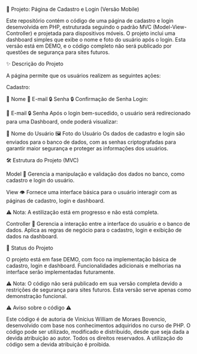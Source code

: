 📱 Projeto: Página de Cadastro e Login (Versão Mobile)

Este repositório contém o código de uma página de cadastro e login desenvolvida em PHP, estruturada seguindo o padrão MVC (Model-View-Controller) e projetada para dispositivos móveis. O projeto inclui uma dashboard simples que exibe o nome e foto do usuário após o login. Esta versão está em DEMO, e o código completo não será publicado por questões de segurança para sites futuros.

✨ Descrição do Projeto

A página permite que os usuários realizem as seguintes ações:

Cadastro:

📝 Nome
📧 E-mail
🔒 Senha
🔒 Confirmação de Senha
Login:

📧 E-mail
🔒 Senha
Após o login bem-sucedido, o usuário será redirecionado para uma Dashboard, onde poderá visualizar:

👤 Nome do Usuário
🖼️ Foto do Usuário
Os dados de cadastro e login são enviados para o banco de dados, com as senhas criptografadas para garantir maior segurança e proteger as informações dos usuários.

🛠️ Estrutura do Projeto (MVC)

Model 📂 Gerencia a manipulação e validação dos dados no banco, como cadastro e login do usuário.

View 👁️ Fornece uma interface básica para o usuário interagir com as páginas de cadastro, login e dashboard.

⚠️ Nota: A estilização está em progresso e não está completa.

Controller 🔗 Gerencia a interação entre a interface do usuário e o banco de dados. Aplica as regras de negócio para o cadastro, login e exibição de dados na dashboard.

🚀 Status do Projeto

O projeto está em fase DEMO, com foco na implementação básica de cadastro, login e dashboard. Funcionalidades adicionais e melhorias na interface serão implementadas futuramente.

⚠️ Nota: O código não será publicado em sua versão completa devido a restrições de segurança para sites futuros. Esta versão serve apenas como demonstração funcional.

⚠️ Aviso sobre o código ⚠️

Este código é de autoria de Vinícius William de Moraes Bovencio, desenvolvido com base nos conhecimentos adquiridos no curso de PHP. O código pode ser utilizado, modificado e distribuído, desde que seja dada a devida atribuição ao autor. Todos os direitos reservados. A utilização do código sem a devida atribuição é proibida.
